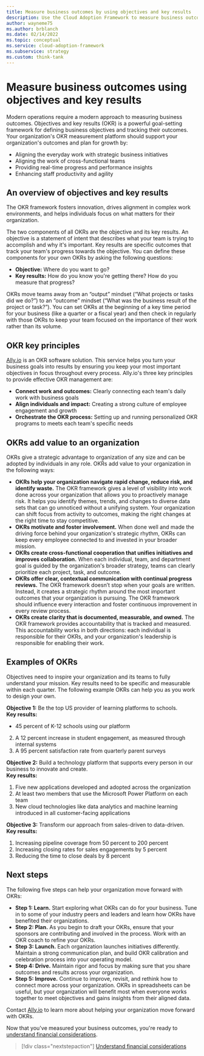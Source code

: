 ```yaml
---
title: Measure business outcomes by using objectives and key results
description: Use the Cloud Adoption Framework to measure business outcomes using objectives and key results (OKRs).
author: wayneme75
ms.author: brblanch
ms.date: 02/14/2022
ms.topic: conceptual
ms.service: cloud-adoption-framework
ms.subservice: strategy
ms.custom: think-tank
---
```


<!-- docutune:casing Ally.io -->

# Measure business outcomes using objectives and key results

Modern operations require a modern approach to measuring business outcomes. Objectives and key results (OKR) is a powerful goal-setting framework for defining business objectives and tracking their outcomes. Your organization's OKR measurement platform should support your organization's outcomes and plan for growth by:

- Aligning the everyday work with strategic business initiatives
- Aligning the work of cross-functional teams
- Providing real-time progress and performance insights
- Enhancing staff productivity and agility

## An overview of objectives and key results

The OKR framework fosters innovation, drives alignment in complex work environments, and helps individuals focus on what matters for their organization.

The two components of all OKRs are the objective and its key results. An objective is a statement of intent that describes what your team is trying to accomplish and why it's important. Key results are specific outcomes that track your team's progress towards the objective. You can define these components for your own OKRs by asking the following questions:

- **Objective:** Where do you want to go?
- **Key results:** How do you know you're getting there? How do you measure that progress?

OKRs move teams away from an “output” mindset (“What projects or tasks did we do?”) to an “outcome” mindset (“What was the business result of the project or task?”). You can set OKRs at the beginning of a key time period for your business (like a quarter or a fiscal year) and then check in regularly with those OKRs to keep your team focused on the importance of their work rather than its volume.

## OKR key principles

[Ally.io](https://www.ally.io) is an OKR software solution. This service helps you turn your business goals into results by ensuring you keep your most important objectives in focus throughout every process. Ally.io's three key principles to provide effective OKR management are:

- **Connect work and outcomes:** Clearly connecting each team's daily work with business goals
- **Align individuals and impact:** Creating a strong culture of employee engagement and growth
- **Orchestrate the OKR process:** Setting up and running personalized OKR programs to meets each team's specific needs

## OKRs add value to an organization

OKRs give a strategic advantage to organization of any size and can be adopted by individuals in any role. OKRs add value to your organization in the following ways:
  
- **OKRs help your organization navigate rapid change, reduce risk, and identify waste.** The OKR framework gives a level of visibility into work done across your organization that allows you to proactively manage risk. It helps you identify themes, trends, and changes to diverse data sets that can go unnoticed without a unifying system. Your organization can shift focus from activity to outcomes, making the right changes at the right time to stay competitive.
- **OKRs motivate and foster involvement.** When done well and made the driving force behind your organization's strategic rhythm, OKRs can keep every employee connected to and invested in your broader mission.
- **OKRs create cross-functional cooperation that unifies initiatives and improves collaboration.** When each individual, team, and department goal is guided by the organization's broader strategy, teams can clearly prioritize each project, task, and outcome.  
- **OKRs offer clear, contextual communication with continual progress reviews.** The OKR framework doesn’t stop when your goals are written. Instead, it creates a strategic rhythm around the most important outcomes that your organization is pursuing. The OKR framework should influence every interaction and foster continuous improvement in every review process.
- **OKRs create clarity that is documented, measurable, and owned.** The OKR framework provides accountability that is tracked and measured. This accountability works in both directions: each individual is responsible for their OKRs, and your organization's leadership is responsible for enabling their work.

## Examples of OKRs

Objectives need to inspire your organization and its teams to fully understand your mission. Key results need to be specific and measurable within each quarter. The following example OKRs can help you as you work to design your own.

**Objective 1:** Be the top US provider of learning platforms to schools.  
**Key results:**

- 45 percent of K-12 schools using our platform
2. A 12 percent increase in student engagement, as measured through internal systems
3. A 95 percent satisfaction rate from quarterly parent surveys

**Objective 2:** Build a technology platform that supports every person in our business to innovate and create.  
**Key results:**

1. Five new applications developed and adopted across the organization
2. At least two members that use the Microsoft Power Platform on each team
3. New cloud technologies like data analytics and machine learning introduced in all customer-facing applications

**Objective 3:** Transform our approach from sales-driven to data-driven.  
**Key results:**

1. Increasing pipeline coverage from 50 percent to 200 percent
2. Increasing closing rates for sales engagements by 5 percent
3. Reducing the time to close deals by 8 percent

## Next steps

The following five steps can help your organization move forward with OKRs:

- **Step 1: Learn.** Start exploring what OKRs can do for your business. Tune in to some of your industry peers and leaders and learn how OKRs have benefited their organizations.
- **Step 2: Plan.** As you begin to draft your OKRs, ensure that your sponsors are contributing and involved in the process. Work with an OKR coach to refine your OKRs.
- **Step 3: Launch.** Each organization launches initiatives differently. Maintain a strong communication plan, and build OKR calibration and celebration process into your operating model.
- **Step 4: Drive.** Maintain rigor and focus by making sure that you share outcomes and results across your organization.
- **Step 5: Improve.** Continue to improve, revisit, and rethink how to connect more across your organization. OKRs in spreadsheets can be useful, but your organization will benefit most when everyone works together to meet objectives and gains insights from their aligned data.

Contact [Ally.io](https://appsource.microsoft.com/product/office/WA200001433) to learn more about helping your organization move forward with OKRs.

Now that you've measured your business outcomes, you're ready to [understand financial considerations](../financial-considerations/index.md).

> [!div class="nextstepaction"]
> [Understand financial considerations](../financial-considerations/index.md)